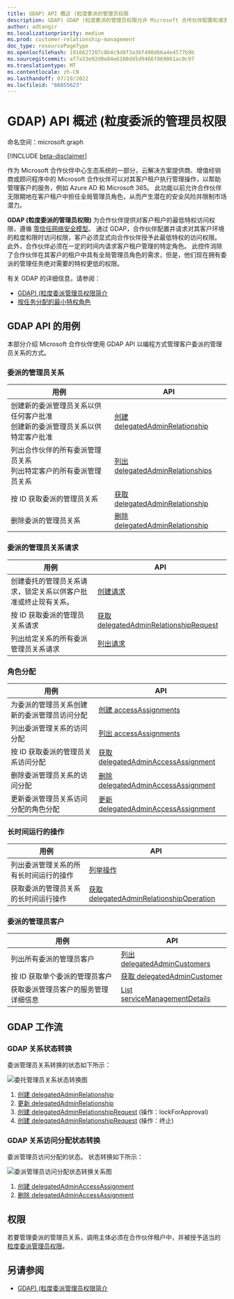 ```yaml
---
title: GDAP) API 概述 (粒度委派的管理员权限
description: GDAP) GDAP (粒度委派的管理员权限允许 Microsoft 合作伙伴配置和请求对其客户环境的粒度和时间限制的访问权限，从而允许客户对 Microsoft 合作伙伴强制实施最低特权的访问权限。
author: adtangir
ms.localizationpriority: medium
ms.prod: customer-relationship-management
doc_type: resourcePageType
ms.openlocfilehash: 1916627207c8b4c9d8f3a36f400d66a4e4577b9b
ms.sourcegitcommit: af7a33e92d0e84e6108dd5d9466f869061ac0c97
ms.translationtype: MT
ms.contentlocale: zh-CN
ms.lasthandoff: 07/19/2022
ms.locfileid: "66855623"
---
```

# <a name="granular-delegated-admin-privileges-gdap-api-overview"></a>GDAP) API 概述 (粒度委派的管理员权限

命名空间：microsoft.graph

[!INCLUDE [beta-disclaimer](../../includes/beta-disclaimer.md)]

作为 Microsoft 合作伙伴中心生态系统的一部分，云解决方案提供商、增值经销商或顾问程序中的 Microsoft 合作伙伴可以对其客户租户执行管理操作，以帮助管理客户的服务，例如 Azure AD 和 Microsoft 365。 此功能以前允许合作伙伴无限期地在客户租户中担任全局管理员角色，从而产生潜在的安全风险并限制市场潜力。

**GDAP (粒度委派的管理员权限)** 为合作伙伴提供对客户租户的最低特权访问权限，遵循 [零信任网络安全模型](/security/zero-trust/)。 通过 GDAP，合作伙伴配置并请求对其客户环境的粒度和限时访问权限，客户必须显式向合作伙伴授予此最低特权的访问权限。 此外，合作伙伴必须在一定的时间内请求客户租户管理的特定角色。 此控件消除了合作伙伴在其客户的租户中具有全局管理员角色的需求，但是，他们现在拥有委派的管理任务绝对需要的特权更低的权限。

有关 GDAP 的详细信息，请参阅：
+ [GDAP)  (粒度委派管理员权限简介 ](/partner-center/gdap-introduction)
+ [按任务分配的最小特权角色](/partner-center/gdap-least-privileged-roles-by-task)

## <a name="use-cases-for-gdap-apis"></a>GDAP API 的用例

本部分介绍 Microsoft 合作伙伴使用 GDAP API 以编程方式管理客户委派的管理员关系的方式。

### <a name="delegated-admin-relationship"></a>委派的管理员关系

| 用例 | API |
|--|--|
| 创建新的委派管理员关系以供任何客户批准 <br/> 创建新的委派管理员关系以供特定客户批准 | [创建 delegatedAdminRelationship](../api/tenantrelationship-post-delegatedadminrelationships.md) |
| 列出合作伙伴的所有委派管理员关系 <br/> 列出特定客户的所有委派管理员关系 | [列出 delegatedAdminRelationships](../api/tenantrelationship-list-delegatedadminrelationships.md) |
| 按 ID 获取委派的管理员关系 | [获取 delegatedAdminRelationship](../api/delegatedadminrelationship-get.md)  |
| 删除委派的管理员关系 | [删除 delegatedAdminRelationship](../api/delegatedadminrelationship-delete.md) |

### <a name="delegated-admin-relationship-request"></a>委派的管理员关系请求

| 用例 | API |
|--|--|
| 创建委托的管理员关系请求，锁定关系以供客户批准或终止现有关系。 | [创建请求](../api/delegatedadminrelationship-post-requests.md) |
| 按 ID 获取委派的管理员关系请求 | [获取 delegatedAdminRelationshipRequest](../api/delegatedadminrelationshiprequest-get.md) |
| 列出给定关系的所有委派管理员关系请求 | [列出请求](../api/delegatedadminrelationship-list-requests.md) |


### <a name="role-assignments"></a>角色分配

| 用例 | API |
|--|--|
| 为委派的管理员关系创建新的委派管理员访问分配 | [创建 accessAssignments](../api/delegatedadminrelationship-post-accessassignments.md) |
| 列出委派管理关系的访问分配 | [列出 accessAssignments](../api/delegatedadminrelationship-list-accessassignments.md) |
| 按 ID 获取委派的管理员关系访问分配 | [获取 delegatedAdminAccessAssignment](../api/delegatedadminaccessassignment-get.md) |
| 删除委派管理员关系的访问分配 | [删除 delegatedAdminAccessAssignment](../api/delegatedadminaccessassignment-delete.md) |
| 更新委派管理员关系访问分配的角色分配 | [更新 delegatedAdminAccessAssignment](../api/delegatedadminaccessassignment-update.md) |

### <a name="long-running-operations"></a>长时间运行的操作

| 用例 | API |
|--|--|
| 列出委派管理关系的所有长时间运行的操作 | [列举操作](../api/delegatedadminrelationship-list-operations.md) |
| 获取委派的管理员关系的长时间运行操作 | [获取 delegatedAdminRelationshipOperation](../api/delegatedadminrelationshipoperation-get.md) |


### <a name="delegated-admin-customers"></a>委派的管理员客户

| 用例 | API |
|--|--|
| 列出所有委派的管理员客户 | [列出 delegatedAdminCustomers](../api/tenantrelationship-list-delegatedadmincustomers.md)|
| 按 ID 获取单个委派的管理员客户 | [获取 delegatedAdminCustomer](../api/delegatedadmincustomer-get.md) |
| 获取委派管理员客户的服务管理详细信息 | [List serviceManagementDetails](../api/delegatedadmincustomer-list-servicemanagementdetails.md) |


## <a name="gdap-workflow"></a>GDAP 工作流

### <a name="gdap-relationship-status-transition"></a>GDAP 关系状态转换

委派管理员关系转换的状态如下所示：

![委托管理员关系状态转换图](relationship-status-transitions.png)

1. [创建 delegatedAdminRelationship](../api/tenantrelationship-post-delegatedadminrelationships.md)
2. [更新 delegatedAdminRelationship](../api/delegatedadminrelationship-update.md)
3. [创建 delegatedAdminRelationshipRequest](../api/delegatedadminrelationship-post-requests.md) (操作：lockForApproval) 
4. [创建 delegatedAdminRelationshipRequest](../api/delegatedadminrelationship-post-requests.md) (操作：终止) 

### <a name="gdap-relationship-access-assignment-status-transition"></a>GDAP 关系访问分配状态转换

委派管理员访问分配的状态。 状态转换如下所示：

![委派管理员访问分配状态转换关系图](access-assignment-status-transitions.png)

1. [创建 delegatedAdminAccessAssignment](../api/delegatedadminrelationship-post-accessassignments.md)
2. [删除 delegatedAdminAccessAssignment](../api/delegatedadminaccessassignment-delete.md)

## <a name="permissions"></a>权限

若要管理委派的管理员关系，调用主体必须在合作伙伴租户中，并被授予适当的 [粒度委派管理员权限](/graph/permissions-reference#granular-delegated-admin-privileges-gdap-permissions)。


## <a name="see-also"></a>另请参阅

+ [GDAP)  (粒度委派管理员权限简介 ](/partner-center/gdap-introduction)